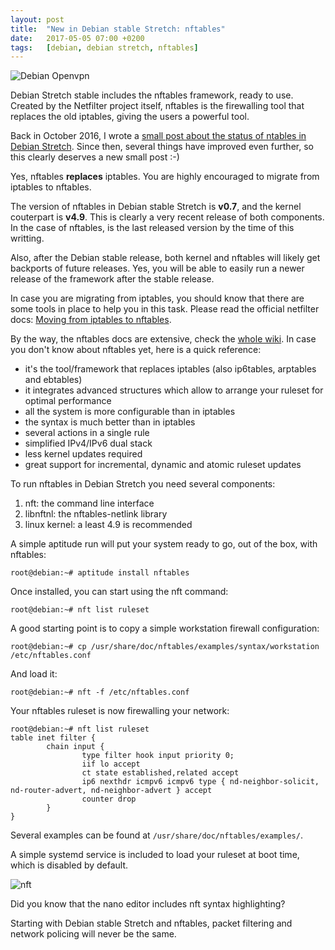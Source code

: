 ```yaml
---
layout: post
title:  "New in Debian stable Stretch: nftables"
date:   2017-05-05 07:00 +0200
tags:	[debian, debian stretch, nftables]
---
```


![Debian Openvpn][debian-netfilter]

Debian Stretch stable includes the nftables framework, ready to use.
Created by the Netfilter project itself, nftables is the firewalling tool
that replaces the old iptables, giving the users a powerful tool.

Back in October 2016, I wrote a [small post about the status of ntables in
Debian Stretch][oldpost]. Since then, several things have improved even
further, so this clearly deserves a new small post :-)

<!--more-->

Yes, nftables **replaces** iptables. You are highly encouraged to migrate from
iptables to nftables.

The version of nftables in Debian stable Stretch is **v0.7**, and the kernel
couterpart is **v4.9**. This is clearly a very recent release of both
components. In the case of nftables, is the last released version by the time
of this writting.

Also, after the Debian stable release, both kernel and nftables will likely
get backports of future releases. Yes, you will be able to easily run a newer
release of the framework after the stable release.

In case you are migrating from iptables, you should know that there are some
tools in place to help you in this task. Please read the official netfilter
docs: [Moving from iptables to nftables][wiki-moving].

By the way, the nftables docs are extensive, check the [whole wiki][wiki].
In case you don't know about nftables yet, here is a quick reference:

 * it's the tool/framework that replaces iptables (also ip6tables, arptables
 and ebtables)
 * it integrates advanced structures which allow to arrange your ruleset for
 optimal performance
 * all the system is more configurable than in iptables
 * the syntax is much better than in iptables
 * several actions in a single rule
 * simplified IPv4/IPv6 dual stack
 * less kernel updates required
 * great support for incremental, dynamic and atomic ruleset updates

To run nftables in Debian Stretch you need several components:

 1. nft: the command line interface
 2. libnftnl: the nftables-netlink library
 3. linux kernel: a least 4.9 is recommended

A simple aptitude run will put your system ready to go, out of the box, with
nftables:

```
root@debian:~# aptitude install nftables
```

Once installed, you can start using the nft command:

```
root@debian:~# nft list ruleset
```

A good starting point is to copy a simple workstation firewall configuration:

```
root@debian:~# cp /usr/share/doc/nftables/examples/syntax/workstation /etc/nftables.conf
```

And load it:

```
root@debian:~# nft -f /etc/nftables.conf
```

Your nftables ruleset is now firewalling your network:

```
root@debian:~# nft list ruleset
table inet filter {
        chain input {
                type filter hook input priority 0;
                iif lo accept
                ct state established,related accept
                ip6 nexthdr icmpv6 icmpv6 type { nd-neighbor-solicit,  nd-router-advert, nd-neighbor-advert } accept
                counter drop
        }
}
```
Several examples can be found at `/usr/share/doc/nftables/examples/`.

A simple systemd service is included to load your ruleset at boot time, which
is disabled by default.

![nft][nft]

Did you know that the nano editor includes nft syntax highlighting?

Starting with Debian stable Stretch and nftables, packet filtering and network
policing will never be the same.

[debian-netfilter]:	{{site.url}}/assets/debian-netfilter.png
[oldpost]:		{{site.url}}/2016/10/17/nftables-debian-stretch.html
[tracker_nftables]:	https://tracker.debian.org/pkg/nftables
[tracker_linux]:	https://tracker.debian.org/pkg/linux
[wiki-moving]:		https://wiki.nftables.org/wiki-nftables/index.php/Moving_from_iptables_to_nftables
[wiki]:			https://wiki.nftables.org/
[nft]:			{{site.url}}/assets/nft.png
